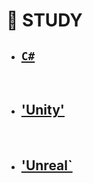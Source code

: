 # 🐜 STUDY

  - ## [`C#`](https://github.com/thswhdrjs/Code)

  <br>

  - ## ['Unity'](https://github.com/thswhdrjs/Stduy/tree/main/DB)

  <br>

  - ## ['Unreal`](https://github.com/thswhdrjs/Stduy/tree/main/Function)